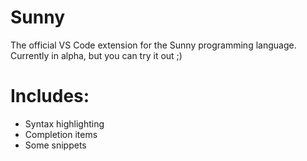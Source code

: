 # Sunny
The official VS Code extension for the Sunny programming language.
Currently in alpha, but you can try it out ;)

# Includes:
- Syntax highlighting
- Completion items
- Some snippets
